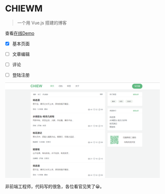 # CHIEWM

> 一个用 Vue.js 搭建的博客

查看[在线Demo](https://robin.ml/vue-blog/)


- [x] 基本页面
- [ ] 文章编辑
- [ ] 评论
- [ ] 登陆注册


![预览图](images/demo.png)

  
非前端工程师，代码写的很急，各位看官见笑了😀。
